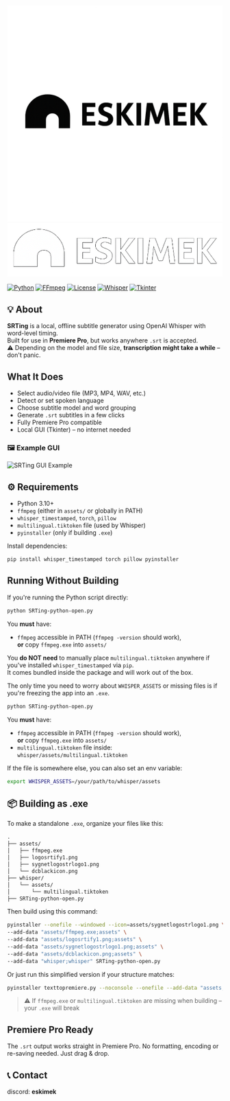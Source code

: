 [![SRTing Light](https://github.com/Eskimek/AI-message-by-discord-user/blob/main/assets/logo2lightmode.png#gh-light-mode-only)](https://github.com/Eskimek/AI-message-by-discord-user)
[![SRTing Dark](https://github.com/Eskimek/AI-message-by-discord-user/blob/main/assets/logo1.png#gh-dark-mode-only)](https://github.com/Eskimek/AI-message-by-discord-user)

[![Python](https://img.shields.io/badge/Python-3.10%2B-blue?style=for-the-badge&logo=python)](https://www.python.org/)
[![FFmpeg](https://img.shields.io/badge/FFmpeg-Required-black?style=for-the-badge&logo=ffmpeg)](https://ffmpeg.org/)
[![License](https://img.shields.io/badge/license-MIT-green?style=for-the-badge)](LICENSE)
[![Whisper](https://img.shields.io/badge/Whisper-AI-lightgrey?style=for-the-badge&logo=openai)](https://github.com/openai/whisper)
[![Tkinter](https://img.shields.io/badge/GUI-Tkinter-orange?style=for-the-badge)](https://wiki.python.org/moin/TkInter)

## 💡 About
**SRTing** is a local, offline subtitle generator using OpenAI Whisper with word-level timing.  
Built for use in **Premiere Pro**, but works anywhere `.srt` is accepted.  
⚠️ Depending on the model and file size, **transcription might take a while** – don't panic.

## What It Does
- Select audio/video file (MP3, MP4, WAV, etc.)
- Detect or set spoken language
- Choose subtitle model and word grouping
- Generate `.srt` subtitles in a few clicks
- Fully Premiere Pro compatible
- Local GUI (Tkinter) – no internet needed

### 🖼️ Example GUI
![SRTing GUI Example](https://github.com/Eskimek/SRTing-Premiere-Pro/blob/main/assets/guiexample01.png)

## ⚙️ Requirements
- Python 3.10+
- `ffmpeg` (either in `assets/` or globally in PATH)
- `whisper_timestamped`, `torch`, `pillow`
- `multilingual.tiktoken` file (used by Whisper)
- `pyinstaller` (only if building `.exe`)

Install dependencies:
```bash
pip install whisper_timestamped torch pillow pyinstaller
```

## Running Without Building
If you're running the Python script directly:

```bash
python SRTing-python-open.py
```

You **must** have:

- `ffmpeg` accessible in PATH (`ffmpeg -version` should work),  
  **or** copy `ffmpeg.exe` into `assets/`

You **do NOT need** to manually place `multilingual.tiktoken` anywhere if you've installed `whisper_timestamped` via `pip`.  
It comes bundled inside the package and will work out of the box.

The only time you need to worry about `WHISPER_ASSETS` or missing files is if you're freezing the app into an `.exe`.
```bash
python SRTing-python-open.py
```

You **must** have:

- `ffmpeg` accessible in PATH (`ffmpeg -version` should work),  
  **or** copy `ffmpeg.exe` into `assets/`
- `multilingual.tiktoken` file inside:  
  `whisper/assets/multilingual.tiktoken`

If the file is somewhere else, you can also set an env variable:

```bash
export WHISPER_ASSETS=/your/path/to/whisper/assets
```

## 📦 Building as .exe
To make a standalone `.exe`, organize your files like this:

```
.
├── assets/
│   ├── ffmpeg.exe
│   ├── logosrtify1.png
│   ├── sygnetlogostrlogo1.png
│   └── dcblackicon.png
├── whisper/
│   └── assets/
│       └── multilingual.tiktoken
├── SRTing-python-open.py
```

Then build using this command:
```bash
pyinstaller --onefile --windowed --icon=assets/sygnetlogostrlogo1.png \
--add-data "assets/ffmpeg.exe;assets" \
--add-data "assets/logosrtify1.png;assets" \
--add-data "assets/sygnetlogostrlogo1.png;assets" \
--add-data "assets/dcblackicon.png;assets" \
--add-data "whisper;whisper" SRTing-python-open.py
```
Or just run this simplified version if your structure matches:
```bash
pyinstaller texttopremiere.py --noconsole --onefile --add-data "assets;assets" --add-data "whisper/assets;whisper/assets"
```

> ⚠️ If `ffmpeg.exe` or `multilingual.tiktoken` are missing when building – your `.exe` will break
## Premiere Pro Ready
The `.srt` output works straight in Premiere Pro. No formatting, encoding or re-saving needed. Just drag & drop.

## 📞 Contact
discord: **eskimek**
